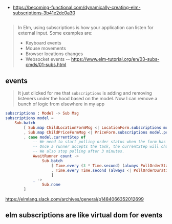 - https://becoming-functional.com/dynamically-creating-elm-subscriptions-3b41e2dc0a30

##

> In Elm, using subscriptions is how your application can listen for external input. Some examples are:
> - Keyboard events
> - Mouse movements
> - Browser locations changes
> - Websocket events
> -- https://www.elm-tutorial.org/en/03-subs-cmds/01-subs.html

## events

>It just clicked for me that `subscriptions` is adding and removing listeners under the hood based on the model.  Now I can remove a bunch of logic from elsewhere in my app

```elm
subscriptions : Model -> Sub Msg
subscriptions model =
    Sub.batch
        [ Sub.map ChildLocationFormMsg <| LocationForm.subscriptions model.locationForm
        , Sub.map ChildPriceFormMsg <| PriceForm.subscriptions model.priceForm
        , case model.currentStep of
            -- We need to start polling order status when the form has been sent.
            -- Once a runner accepts the task, the currentStep will change, so we stop polling.
            -- We also stop polling after 3 minutes.
            AwaitRunner count ->
                Sub.batch
                    [ Time.every (3 * Time.second) (always PollOrderStatus)
                    , Time.every Time.second (always <| PollOrderDuration <| count - 1)
                    ]
            _ ->
                Sub.none
        ]
```

https://elmlang.slack.com/archives/general/p1484066352012699

## elm subscriptions are like virtual dom for events 
